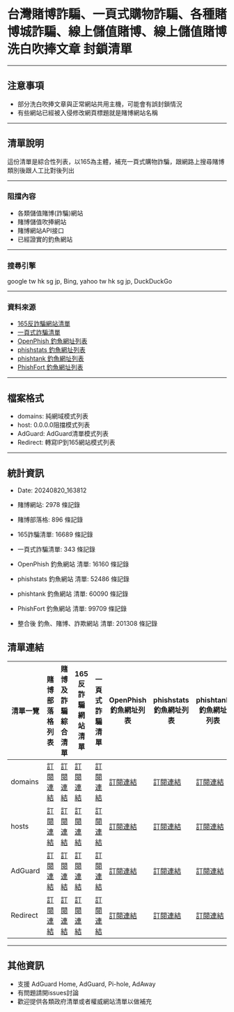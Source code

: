 # 台灣賭博詐騙、一頁式購物詐騙、各種賭博城詐騙、線上儲值賭博、線上儲值賭博洗白吹捧文章 封鎖清單
----------------------------------------------------------------
## 注意事項
- 部分洗白吹捧文章與正常網站共用主機，可能會有誤封鎖情況
- 有些網站已經被入侵修改網頁標題就是賭博網站名稱

----------------------------------------------------------------
## 清單說明
這份清單是綜合性列表，以165為主體，補充一頁式購物詐騙，跟網路上搜尋賭博類別後跟人工比對後列出

----------------------------------------------------------------
### 阻擋內容
- 各類儲值賭博(詐騙)網站
- 賭博儲值吹捧網站
- 賭博網站API接口
- 已經證實的釣魚網站

----------------------------------------------------------------
### 搜尋引擎
 google tw hk sg jp, Bing, yahoo tw hk sg jp, DuckDuckGo

----------------------------------------------------------------
### 資料來源
- [165反詐騙網站清單](https://data.gov.tw/dataset/160055)
- [一頁式詐騙清單](https://data.gov.tw/dataset/165027)
- [OpenPhish 釣魚網址列表](https://openphish.com)
- [phishstats 釣魚網址列表](https://phishstats.info/)
- [phishtank 釣魚網址列表](https://www.phishtank.com/)
- [PhishFort 釣魚網址列表](https://www.phishfort.com/)

----------------------------------------------------------------
## 檔案格式
- domains: 純網域模式列表
- host: 0.0.0.0阻擋模式列表
- AdGuard: AdGuard清單模式列表
- Redirect: 轉寫IP到165網站模式列表

----------------------------------------------------------------
## 統計資訊
- Date: 20240820_163812

- 賭博網站: 2978 條記錄
- 賭博部落格: 896 條記錄
- 165詐騙清單: 16689 條記錄
- 一頁式詐騙清單: 343 條記錄
- OpenPhish 釣魚網站 清單: 16160 條記錄
- phishstats 釣魚網站 清單: 52486 條記錄
- phishtank 釣魚網站 清單: 60090 條記錄
- PhishFort 釣魚網站 清單: 99709 條記錄
- 整合後 釣魚、賭博、詐欺網站 清單: 201308 條記錄

## 清單連結
|     清單一覽    | 賭博部落格列表                                            | 賭博及詐騙綜合清單                                          | 165反詐騙網站清單                                          | 一頁式詐騙清單                                   | OpenPhish 釣魚網址列表                                    | phishstats 釣魚網址列表                                   | phishtank 釣魚網址列表                                           |PhishFort 釣魚網址列表                                           |
| -------------- | ---------------------------------------------------- | ---------------------------------------------------- | ---------------------------------------------------- | -------------------------------------------------------- | ----------------------------------------------------- | ---------------------------------------------------- | ---------------------------------------------------- | ---------------------------------------------------- |
| domains        | [訂閱連結](https://raw.githubusercontent.com/shiuh67/Family_Block_List/main/Blog-Gambling-and-Fraud-domains.txt) | [訂閱連結](https://raw.githubusercontent.com/shiuh67/Family_Block_List/main/Fraud-and-Gambling-Domains.txt)     | [訂閱連結](https://raw.githubusercontent.com/shiuh67/Family_Block_List/main/TW-165-Anti-Fraud-domains.txt)     | [訂閱連結](https://raw.githubusercontent.com/shiuh67/Family_Block_List/main/TW-Shopping-Fraud-domains.txt)     | [訂閱連結](https://raw.githubusercontent.com/shiuh67/Family_Block_List/main/OpenPhish-Phishing-domains.txt)     | [訂閱連結](https://raw.githubusercontent.com/shiuh67/Family_Block_List/main/phishstats-Phishing-Blacklists-domains.txt)     | [訂閱連結](https://raw.githubusercontent.com/shiuh67/Family_Block_List/main/PhishTank-Phishing-Blacklists-domains.txt) | [訂閱連結](https://raw.githubusercontent.com/shiuh67/Family_Block_List/main/phishfort-Phishing-Blacklists-domains.txt) |
| hosts          | [訂閱連結](https://raw.githubusercontent.com/shiuh67/Family_Block_List/main/Blog-Gambling-and-Fraud-host.txt) | [訂閱連結](https://raw.githubusercontent.com/shiuh67/Family_Block_List/main/Fraud-and-Gambling_Host.txt)   | [訂閱連結](https://raw.githubusercontent.com/shiuh67/Family_Block_List/main/TW-165-Anti-Fraud-host.txt)   | [訂閱連結](https://raw.githubusercontent.com/shiuh67/Family_Block_List/main/TW-Shopping-Fraud-host.txt)   | [訂閱連結](https://raw.githubusercontent.com/shiuh67/Family_Block_List/main/OpenPhish-Phishing-host.txt)   | [訂閱連結](https://raw.githubusercontent.com/shiuh67/Family_Block_List/main/phishstats-Phishing-Blacklists-host.txt)   | [訂閱連結](https://raw.githubusercontent.com/shiuh67/Family_Block_List/main/PhishTank-Phishing-Blacklists-host.txt) | [訂閱連結](https://raw.githubusercontent.com/shiuh67/Family_Block_List/main/phishfort-Phishing-Blacklists-host.txt) |
| AdGuard        | [訂閱連結](https://raw.githubusercontent.com/shiuh67/Family_Block_List/main/Blog-Gambling-and-Fraud-AdGuard.txt) | [訂閱連結](https://raw.githubusercontent.com/shiuh67/Family_Block_List/main/Fraud-and-Gambling-AdGuard.txt)   | [訂閱連結](https://raw.githubusercontent.com/shiuh67/Family_Block_List/main/TW-165-Anti-Fraud-AdGuard.txt) | [訂閱連結](https://raw.githubusercontent.com/shiuh67/Family_Block_List/main/TW-Shopping-Fraud-AdGuard.txt) | [訂閱連結](https://raw.githubusercontent.com/shiuh67/Family_Block_List/main/OpenPhish-Phishing-AdGuard.txt) | [訂閱連結](https://raw.githubusercontent.com/shiuh67/Family_Block_List/main/phishstats-Phishing-Blacklists-AdGuard.txt) | [訂閱連結](https://raw.githubusercontent.com/shiuh67/Family_Block_List/main/PhishTank-Phishing-Blacklists-AdGuard.txt) | [訂閱連結](https://raw.githubusercontent.com/shiuh67/Family_Block_List/main/phishfort-Phishing-Blacklists-AdGuard.txt) |
| Redirect       | [訂閱連結](https://raw.githubusercontent.com/shiuh67/Family_Block_List/main/Blog-Gambling-and-Fraud-Redirect.txt) | [訂閱連結](https://raw.githubusercontent.com/shiuh67/Family_Block_List/main/Fraud-and-Gambling-Redirect.txt)   | [訂閱連結](https://raw.githubusercontent.com/shiuh67/Family_Block_List/main/TW-165-Anti-Fraud-Redirect.txt) | [訂閱連結](https://raw.githubusercontent.com/shiuh67/Family_Block_List/main/TW-Shopping-Fraud-Redirect.txt) | [訂閱連結](https://raw.githubusercontent.com/shiuh67/Family_Block_List/main/OpenPhish-Phishing-Redirect.txt) | [訂閱連結](https://raw.githubusercontent.com/shiuh67/Family_Block_List/main/phishstats-Phishing-Blacklists-Redirect.txt) | [訂閱連結](https://raw.githubusercontent.com/shiuh67/Family_Block_List/main/PhishTank-Phishing-Blacklists-Redirect.txt) | [訂閱連結](https://raw.githubusercontent.com/shiuh67/Family_Block_List/main/phishfort-Phishing-Blacklists-Redirect.txt) |
----------------------------------------------------------------

## 其他資訊
- 支援 AdGuard Home, AdGuard, Pi-hole, AdAway
- 有問題請開issues討論
- 歡迎提供各類政府清單或者權威網站清單以做補充

